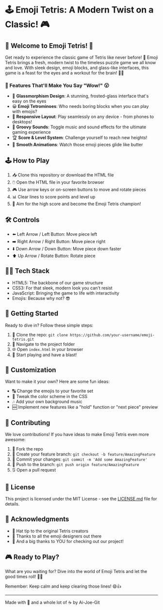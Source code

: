# 🕹️ Emoji Tetris: A Modern Twist on a Classic! 🎮

## 🌟 Welcome to Emoji Tetris! 🌟

Get ready to experience the classic game of Tetris like never before! 🚀 Emoji Tetris brings a fresh, modern twist to the timeless puzzle game we all know and love. With sleek design, emoji blocks, and glass-like interfaces, this game is a feast for the eyes and a workout for the brain! 🧠✨

### 🎨 Features That'll Make You Say "Wow!" 😮

- 🧊 **Glassmorphism Design**: A stunning, frosted-glass interface that's easy on the eyes
- 😀 **Emoji Tetrominoes**: Who needs boring blocks when you can play with emojis?
- 📱 **Responsive Layout**: Play seamlessly on any device - from phones to desktops!
- 🎵 **Groovy Sounds**: Toggle music and sound effects for the ultimate gaming experience
- 🏆 **Score & Level System**: Challenge yourself to reach new heights!
- 🌈 **Smooth Animations**: Watch those emoji pieces glide like butter

## 🕹️ How to Play

1. 📥 Clone this repository or download the HTML file
2. 🖱️ Open the HTML file in your favorite browser
3. 🎮 Use arrow keys or on-screen buttons to move and rotate pieces
4. 📊 Clear lines to score points and level up
5. 🏅 Aim for the high score and become the Emoji Tetris champion!

## 🛠️ Controls

- ⬅️ Left Arrow / Left Button: Move piece left
- ➡️ Right Arrow / Right Button: Move piece right
- ⬇️ Down Arrow / Down Button: Move piece down faster
- ⬆️ Up Arrow / Rotate Button: Rotate piece

## 🧑‍💻 Tech Stack

- HTML5: The backbone of our game structure
- CSS3: For that sleek, modern look you can't resist
- JavaScript: Bringing the game to life with interactivity
- Emojis: Because why not? 😎

## 🚀 Getting Started

Ready to dive in? Follow these simple steps:

1. 📂 Clone the repo: `git clone https://github.com/your-username/emoji-tetris.git`
2. 📁 Navigate to the project folder
3. 🌐 Open `index.html` in your browser
4. 🎉 Start playing and have a blast!

## 🎨 Customization

Want to make it your own? Here are some fun ideas:

- 🔠 Change the emojis to your favorite set
- 🎨 Tweak the color scheme in the CSS
- 🎶 Add your own background music
- 🆕 Implement new features like a "hold" function or "next piece" preview

## 🤝 Contributing

We love contributions! If you have ideas to make Emoji Tetris even more awesome:

1. 🍴 Fork the repo
2. 🌿 Create your feature branch: `git checkout -b feature/AmazingFeature`
3. 💾 Commit your changes: `git commit -m 'Add some AmazingFeature'`
4. 🚀 Push to the branch: `git push origin feature/AmazingFeature`
5. 🔃 Open a pull request

## 📜 License

This project is licensed under the MIT License - see the [LICENSE.md](LICENSE.md) file for details.

## 💖 Acknowledgments

- 👏 Hat tip to the original Tetris creators
- 🙏 Thanks to all the emoji designers out there
- 🎉 And a big thanks to YOU for checking out our project!

## 🎮 Ready to Play?

What are you waiting for? Dive into the world of Emoji Tetris and let the good times roll! 🎲🎉

Remember: Keep calm and keep clearing those lines! 😄👍

---

Made with 💖 and a whole lot of ☕ by Ai-Joe-Git
